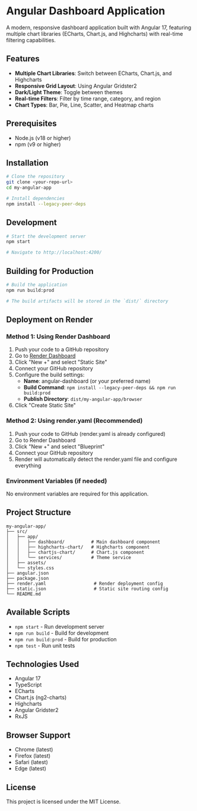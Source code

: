 # Angular Dashboard Application

A modern, responsive dashboard application built with Angular 17, featuring multiple chart libraries (ECharts, Chart.js, and Highcharts) with real-time filtering capabilities.

## Features

- **Multiple Chart Libraries**: Switch between ECharts, Chart.js, and Highcharts
- **Responsive Grid Layout**: Using Angular Gridster2
- **Dark/Light Theme**: Toggle between themes
- **Real-time Filters**: Filter by time range, category, and region
- **Chart Types**: Bar, Pie, Line, Scatter, and Heatmap charts

## Prerequisites

- Node.js (v18 or higher)
- npm (v9 or higher)

## Installation

```bash
# Clone the repository
git clone <your-repo-url>
cd my-angular-app

# Install dependencies
npm install --legacy-peer-deps
```

## Development

```bash
# Start the development server
npm start

# Navigate to http://localhost:4200/
```

## Building for Production

```bash
# Build the application
npm run build:prod

# The build artifacts will be stored in the `dist/` directory
```

## Deployment on Render

### Method 1: Using Render Dashboard

1. Push your code to a GitHub repository
2. Go to [Render Dashboard](https://dashboard.render.com/)
3. Click "New +" and select "Static Site"
4. Connect your GitHub repository
5. Configure the build settings:
   - **Name**: angular-dashboard (or your preferred name)
   - **Build Command**: `npm install --legacy-peer-deps && npm run build:prod`
   - **Publish Directory**: `dist/my-angular-app/browser`
6. Click "Create Static Site"

### Method 2: Using render.yaml (Recommended)

1. Push your code to GitHub (render.yaml is already configured)
2. Go to Render Dashboard
3. Click "New +" and select "Blueprint"
4. Connect your GitHub repository
5. Render will automatically detect the render.yaml file and configure everything

### Environment Variables (if needed)

No environment variables are required for this application.

## Project Structure

```
my-angular-app/
├── src/
│   ├── app/
│   │   ├── dashboard/          # Main dashboard component
│   │   ├── highcharts-chart/   # Highcharts component
│   │   ├── chartjs-chart/      # Chart.js component
│   │   └── services/           # Theme service
│   ├── assets/
│   └── styles.css
├── angular.json
├── package.json
├── render.yaml                  # Render deployment config
├── static.json                  # Static site routing config
└── README.md
```

## Available Scripts

- `npm start` - Run development server
- `npm run build` - Build for development
- `npm run build:prod` - Build for production
- `npm test` - Run unit tests

## Technologies Used

- Angular 17
- TypeScript
- ECharts
- Chart.js (ng2-charts)
- Highcharts
- Angular Gridster2
- RxJS

## Browser Support

- Chrome (latest)
- Firefox (latest)
- Safari (latest)
- Edge (latest)

## License

This project is licensed under the MIT License.